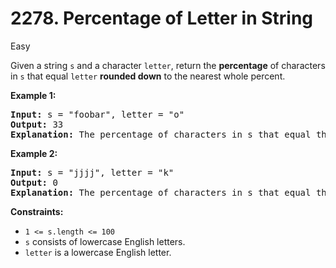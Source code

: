 # 2278. Percentage of Letter in String

Easy

Given a string ```s``` and a character ```letter```, return the **percentage** of characters in ```s``` that equal ```letter``` **rounded down** to the nearest whole percent.

**Example 1:**

<pre>
<strong>Input:</strong> s = "foobar", letter = "o"
<strong>Output:</strong> 33
<strong>Explanation:</strong> The percentage of characters in s that equal the letter 'o' is 2 / 6 * 100% = 33% when rounded down, so we return 33.
</pre>

**Example 2:**

<pre>
<strong>Input:</strong> s = "jjjj", letter = "k"
<strong>Output:</strong> 0
<strong>Explanation:</strong> The percentage of characters in s that equal the letter 'k' is 0%, so we return 0.
</pre>

**Constraints:**

- ```1 <= s.length <= 100```
- ```s``` consists of lowercase English letters.
- ```letter``` is a lowercase English letter.
